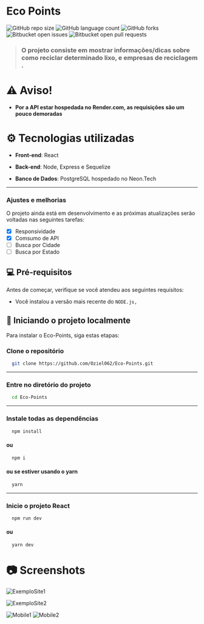# Eco Points

![GitHub repo size](https://img.shields.io/github/repo-size/Oziel062/Eco-Points?style=for-the-badge)
![GitHub language count](https://img.shields.io/github/languages/count/Oziel062/Eco-Points?style=for-the-badge)
![GitHub forks](https://img.shields.io/github/forks/Oziel062/Eco-Points?style=for-the-badge)
![Bitbucket open issues](https://img.shields.io/bitbucket/issues/Oziel062/Eco-Points?style=for-the-badge)
![Bitbucket open pull requests](https://img.shields.io/bitbucket/pr-raw/Oziel062/Eco-Points?style=for-the-badge)

> ### O projeto consiste em mostrar informações/dicas sobre como reciclar determinado lixo, e empresas de reciclagem .

# ⚠️ Aviso!
- **Por a API estar hospedada no Render.com, as requisições são um pouco demoradas**

# ⚙️ Tecnologias utilizadas 

- **Front-end**: React

- **Back-end**: Node, Express e Sequelize

- **Banco de Dados**: PostgreSQL hospedado no Neon.Tech

---

### Ajustes e melhorias

O projeto ainda está em desenvolvimento e as próximas atualizações serão voltadas nas seguintes tarefas:

- [x] Responsividade
- [x] Comsumo de API
- [ ] Busca por Cidade
- [ ] Busca por Estado

## 💻 Pré-requisitos

Antes de começar, verifique se você atendeu aos seguintes requisitos:

- Você instalou a versão mais recente do `NODE.js, `

## 🚀 Iniciando o projeto localmente

Para instalar o Eco-Points, siga estas etapas:

### Clone o repositório

```bash
  git clone https://github.com/Oziel062/Eco-Points.git
```

---

### Entre no diretório do projeto

```bash
  cd Eco-Points
```

---

### Instale todas as dependências

```bash
  npm install
```

#### ou

```bash
  npm i
```

#### ou se estiver usando o yarn

```bash
  yarn
```

---

### Inicie o projeto React

```bash
  npm run dev
```

#### ou

```bash
  yarn dev
```



# 📷 Screenshots

![ExemploSite1](https://github.com/Oziel062/Eco-Points/assets/138177458/4bb75899-ebc2-4047-afb9-1c898dea51b7)

![ExemploSite2](https://github.com/Oziel062/Eco-Points/assets/138177458/0b50d1a8-430e-49d3-9f2c-63fd52665bdb)

![Mobile1](https://github.com/Oziel062/Eco-Points/assets/138177458/5326d5e8-c669-4e46-b61f-3f3c923cab41)
![Mobile2](https://github.com/Oziel062/Eco-Points/assets/138177458/c24a9310-2d7a-45bd-877c-7a888ae606c1)